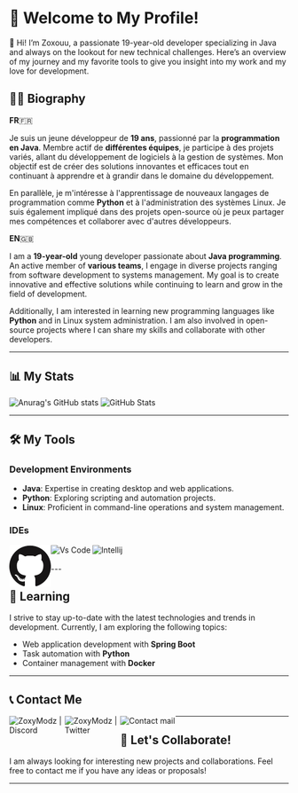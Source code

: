 # 🎉 Welcome to My Profile!

  👋 Hi! I’m Zoxouu, a passionate 19-year-old developer specializing in Java and always on the lookout for new technical challenges. Here’s an overview of my journey and my favorite tools to give you insight into my work and my love for development.

## 👨‍💻 Biography

**FR**🇫🇷

Je suis un jeune développeur de **19 ans**, passionné par la **programmation en Java**. Membre actif de **différentes équipes**, je participe à des projets variés, allant du développement de logiciels à la gestion de systèmes. Mon objectif est de créer des solutions innovantes et efficaces tout en continuant à apprendre et à grandir dans le domaine du développement.

En parallèle, je m'intéresse à l'apprentissage de nouveaux langages de programmation comme **Python** et à l'administration des systèmes Linux. Je suis également impliqué dans des projets open-source où je peux partager mes compétences et collaborer avec d'autres développeurs.

**EN**🇬🇧

I am a **19-year-old** young developer passionate about **Java programming**. An active member of **various teams**, I engage in diverse projects ranging from software development to systems management. My goal is to create innovative and effective solutions while continuing to learn and grow in the field of development.

Additionally, I am interested in learning new programming languages like **Python** and in Linux system administration. I am also involved in open-source projects where I can share my skills and collaborate with other developers.

---

## 📊 My Stats
![Anurag's GitHub stats](https://github-readme-stats.vercel.app/api?username=zoxouu&theme=material-palenight&show_icons=true)
![GitHub Stats](https://github-readme-stats.vercel.app/api/top-langs/?username=Zoxouu&count_private=true&langs_count=10&theme=material-palenight&layout=compact)

---

## 🛠️ My Tools

### Development Environments
- **Java**: Expertise in creating desktop and web applications.
- **Python**: Exploring scripting and automation projects.
- **Linux**: Proficient in command-line operations and system management.

### IDEs
[<img align="left" alt="GitHub" width="75px" src="https://raw.githubusercontent.com/github/explore/78df643247d429f6cc873026c0622819ad797942/topics/github/github.png" />][github]
[<img align="left" alt="Vs Code" width="75px" src="https://upload.wikimedia.org/wikipedia/commons/thumb/2/2d/Visual_Studio_Code_1.18_icon.svg/1200px-Visual_Studio_Code_1.18_icon.svg.png" />][vscode]
[<img align="left" alt="Intellij" width="75px" src="https://resources.jetbrains.com/storage/products/intellij-idea/img/meta/intellij-idea_logo_300x300.png" />][intellij]

<br><br> ---

## 🌱 Learning

I strive to stay up-to-date with the latest technologies and trends in development. Currently, I am exploring the following topics:
- Web application development with **Spring Boot**
- Task automation with **Python**
- Container management with **Docker**

---

## 📞 Contact Me

[<img align="left" alt="ZoxyModz | Discord" width="100px" src="https://img.shields.io/badge/Discord-7289DA?style=for-the-badge&logo=discord&logoColor=white"/>][discord]
[<img align="left" alt="ZoxyModz | Twitter" width="100px" src="https://img.shields.io/badge/Twitter-1DA1F2?style=for-the-badge&logo=twitter&logoColor=white"/>][twitter]
[<img align="left" alt="Contact mail" width="100px" src="https://img.shields.io/badge/Gmail-D14836?style=for-the-badge&logo=gmail&logoColor=white"/>][gmail]

---

## 🌟 Let's Collaborate!

I am always looking for interesting new projects and collaborations. Feel free to contact me if you have any ideas or proposals!

---

[twitter]: https://twitter.com/Zoxouu
[discord]: https://discord.com/users/709471121656905829
[intellij]: https://www.jetbrains.com/idea/
[github]: https://github.com/Zoxouu
[vscode]: https://code.visualstudio.com/
[gmail]: mailto:pro@zoxymodz.me
